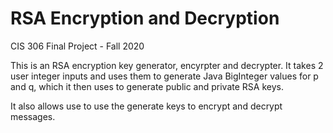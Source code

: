 # RSA Encryption and Decryption
CIS 306 Final Project - Fall 2020

This is an RSA encryption key generator, encyrpter and decrypter. It takes 2 user integer inputs and uses them to generate Java BigInteger values for p and q,
which it then uses to generate public and private RSA keys.

It also allows use to use the generate keys to encrypt and decrypt messages.
